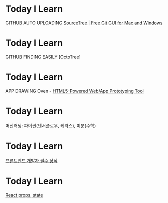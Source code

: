 # Today I Learn

GITHUB AUTO UPLOADING 
[SourceTree | Free Git GUI for Mac and Windows](https://www.sourcetreeapp.com/)

# Today I Learn

GITHUB FINDING EASILY
[OctoTree]

# Today I Learn

APP DRAWING Oven - [HTML5-Powered Web/App Prototyping Tool](https://ovenapp.io/)

# Today I Learn

머신러닝: 파이썬(텐서플로우, 케라스), 미분(수학)

# Today I Learn

[프론트엔드 개발자 필수 상식](https://github.com/Songhun/Front-end-Developer-Interview-Questions/blob/master/Korean/README_KR.md)

# Today I Learn

[React props, state](https://velopert.com/3629)
